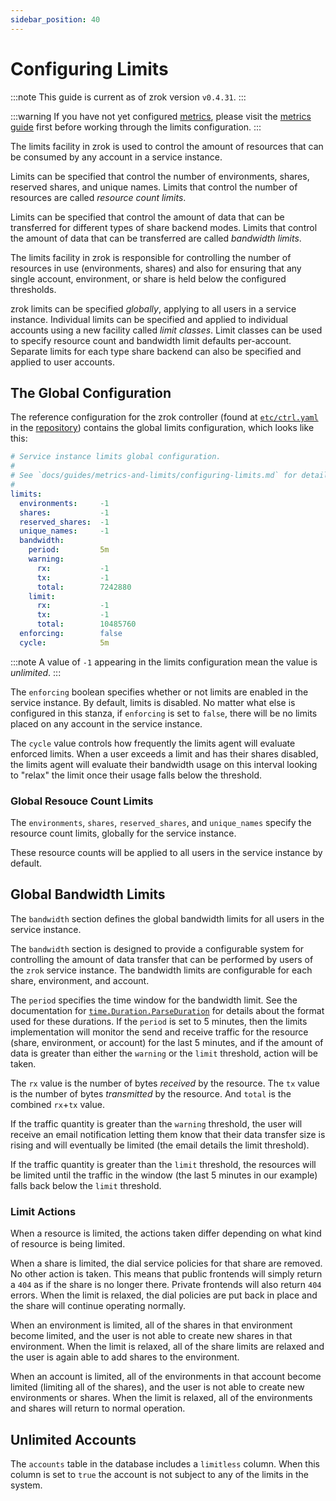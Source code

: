 ```yaml
---
sidebar_position: 40
---
```


# Configuring Limits

:::note
This guide is current as of zrok version `v0.4.31`.
:::

:::warning
If you have not yet configured [metrics](configuring-metrics.md), please visit the [metrics guide](configuring-metrics.md) first before working through the limits configuration.
:::

The limits facility in zrok is used to control the amount of resources that can be consumed by any account in a service instance. 

Limits can be specified that control the number of environments, shares, reserved shares, and unique names. Limits that control the number of resources are called _resource count limits_.

Limits can be specified that control the amount of data that can be transferred for different types of share backend modes. Limits that control the amount of data that can be transferred are called _bandwidth limits_.

The limits facility in zrok is responsible for controlling the number of resources in use (environments, shares) and also for ensuring that any single account, environment, or share is held below the configured thresholds.

zrok limits can be specified _globally_, applying to all users in a service instance. Individual limits can be specified and applied to individual accounts using a new facility called _limit classes_. Limit classes can be used to specify resource count and bandwidth limit defaults per-account. Separate limits for each type share backend can also be specified and applied to user accounts.

## The Global Configuration

The reference configuration for the zrok controller (found at [`etc/ctrl.yaml`](https://github.com/openziti/zrok/blob/main/etc/ctrl.yml) in the [repository](https://github.com/openziti/zrok)) contains the global limits configuration, which looks like this:

```yaml
# Service instance limits global configuration.
#
# See `docs/guides/metrics-and-limits/configuring-limits.md` for details.
#
limits:
  environments:     -1
  shares:           -1
  reserved_shares:  -1
  unique_names:     -1
  bandwidth:
    period:         5m
    warning:
      rx:           -1
      tx:           -1
      total:        7242880
    limit:
      rx:           -1
      tx:           -1
      total:        10485760
  enforcing:        false
  cycle:            5m
```

:::note
A value of `-1` appearing in the limits configuration mean the value is _unlimited_.
:::

The `enforcing` boolean specifies whether or not limits are enabled in the service instance. By default, limits is disabled. No matter what else is configured in this stanza, if `enforcing` is set to `false`, there will be no limits placed on any account in the service instance.

The `cycle` value controls how frequently the limits agent will evaluate enforced limits. When a user exceeds a limit and has their shares disabled, the limits agent will evaluate their bandwidth usage on this interval looking to "relax" the limit once their usage falls below the threshold.

### Global Resouce Count Limits

The `environments`, `shares`, `reserved_shares`, and `unique_names` specify the resource count limits, globally for the service instance. 

These resource counts will be applied to all users in the service instance by default.

## Global Bandwidth Limits

The `bandwidth` section defines the global bandwidth limits for all users in the service instance.

The `bandwidth` section is designed to provide a configurable system for controlling the amount of data transfer that can be performed by users of the `zrok` service instance. The bandwidth limits are configurable for each share, environment, and account.


The `period` specifies the time window for the bandwidth limit. See the documentation for [`time.Duration.ParseDuration`](https://pkg.go.dev/time#ParseDuration) for details about the format used for these durations. If the `period` is set to 5 minutes, then the limits implementation will monitor the send and receive traffic for the resource (share, environment, or account) for the last 5 minutes, and if the amount of data is greater than either the `warning` or the `limit` threshold, action will be taken.

The `rx` value is the number of bytes _received_ by the resource. The `tx` value is the number of bytes _transmitted_ by the resource. And `total` is the combined `rx`+`tx` value.

If the traffic quantity is greater than the `warning` threshold, the user will receive an email notification letting them know that their data transfer size is rising and will eventually be limited (the email details the limit threshold).

If the traffic quantity is greater than the `limit` threshold, the resources will be limited until the traffic in the window (the last 5 minutes in our example) falls back below the `limit` threshold.

### Limit Actions

When a resource is limited, the actions taken differ depending on what kind of resource is being limited.

When a share is limited, the dial service policies for that share are removed. No other action is taken. This means that public frontends will simply return a `404` as if the share is no longer there. Private frontends will also return `404` errors. When the limit is relaxed, the dial policies are put back in place and the share will continue operating normally.

When an environment is limited, all of the shares in that environment become limited, and the user is not able to create new shares in that environment. When the limit is relaxed, all of the share limits are relaxed and the user is again able to add shares to the environment.

When an account is limited, all of the environments in that account become limited (limiting all of the shares), and the user is not able to create new environments or shares. When the limit is relaxed, all of the environments and shares will return to normal operation.

## Unlimited Accounts

The `accounts` table in the database includes a `limitless` column. When this column is set to `true` the account is not subject to any of the limits in the system.